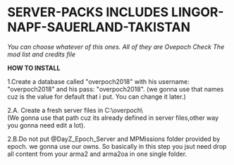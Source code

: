 # SERVER-PACKS INCLUDES LINGOR-NAPF-SAUERLAND-TAKISTAN

*You can choose whatever of this ones.*
*All of they are Ovepoch*
*Check The mod list and credits file*

**HOW TO INSTALL**

1.Create a database called "overpoch2018" with his username: "overpoch2018" and his pass: "overpoch2018". (we gonna use that names cuz is the value for default that i put. You can change it later.)

2.A.  Create a fresh server files in C:\overpoch\  
(We gonna use that path cuz its already defined in server files,other way you gonna need edit a lot).


2.B.Do not put @DayZ_Epoch_Server and MPMissions folder provided by epoch. we gonna use our owns.
So basically in this step you jsut need drop all content from your arma2 and arma2oa in one single folder.

